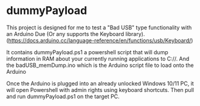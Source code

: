 # dummyPayload
This project is designed for me to test a "Bad USB" type functionality with an Arduino Due (Or any supports the Keyboard library).
(https://docs.arduino.cc/language-reference/en/functions/usb/Keyboard/)

It contains dummyPayload.ps1 a powershell script that will dump information in RAM about your currently running applications to C://.
And the badUSB_memDump.ino which is the Arduino script file to load onto the Arduino

Once the Arduino is plugged into an already unlocked Windows 10/11 PC, it will open Powershell with admin rights using keyboard shortcuts.
Then pull and run dummyPayload.ps1 on the target PC.

